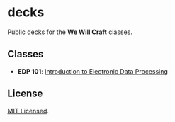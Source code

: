 # decks

Public decks for the **We Will Craft** classes.

## Classes

- **EDP 101**: [Introduction to Electronic Data Processing](./edp101/README.md)

## License

[MIT Licensed](./LICENSE.md).
